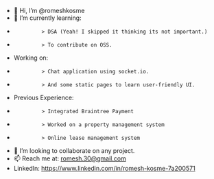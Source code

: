 - 👋 Hi, I’m @romeshkosme
- 🌱 I’m currently learning:
-              > DSA (Yeah! I skipped it thinking its not important.)
-              > To contribute on OSS.
-    Working on:
-              > Chat application using socket.io.
-              > And some static pages to learn user-friendly UI.
-    Previous Experience:
-              > Integrated Braintree Payment
-              > Worked on a property management system
-              > Online lease management system
- 💞️ I’m looking to collaborate on any project.
- 📫 Reach me at: romesh.30@gmail.com
-    LinkedIn: https://www.linkedin.com/in/romesh-kosme-7a200571

